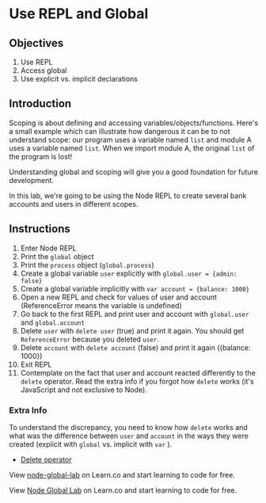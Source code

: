 # Use REPL and Global

## Objectives

1. Use REPL
2. Access global
3. Use explicit vs. implicit declarations

## Introduction

Scoping is about defining and accessing variables/objects/functions. Here's a small example which can illustrate how dangerous it can be to not understand scope: our program uses a variable named `list` and module A uses a variable named `list`. When we import module A, the original `list` of the program is lost!

Understanding global and scoping will give you a good foundation for future development.

In this lab, we're going to be using the Node REPL to create several bank accounts and users in different scopes.

## Instructions

1. Enter Node REPL
1. Print the `global` object
1. Print the `process` object (`global.process`)
1. Create a global variable `user` explicitly with `global.user = {admin: false}`
1. Create a global variable implicitly with `var account = {balance: 1000}`
1. Open a new REPL and check for values of user and account (ReferenceError means the variable is undefined)
1. Go back to the first REPL and print user and account with `global.user` and `global.account`
1. Delete `user` with `delete user` (true) and print it again. You should get `ReferenceError` because you deleted `user`.
1. Delete `account` with `delete account` (false) and print it again ({balance: 1000})
1. Exit REPL
1. Contemplate on the fact that user and account reacted differently to the `delete` operator. Read the extra info if you forgot how `delete` works (it's JavaScript and not exclusive to Node).


### Extra Info

To understand the discrepancy, you need to know how `delete` works and what was the difference between `user` and `account` in the ways they were created (explicit with `global` vs. implicit with `var` ).

* [Delete operator](https://developer.mozilla.org/en-US/docs/Web/JavaScript/Reference/Operators/delete)

<p data-visibility='hidden'>View <a href='https://learn.co/lessons/node-global-lab' title='node-global-lab'>node-global-lab</a> on Learn.co and start learning to code for free.</p>

<p class='util--hide'>View <a href='https://learn.co/lessons/node-global-lab'>Node Global Lab</a> on Learn.co and start learning to code for free.</p>
